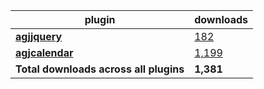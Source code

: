 plugin|downloads
------|----------
[**agjjquery**](https://www.npmjs.com/package/agjjquery)|[182](https://www.npmjs.com/package/agjjquery)
[**agjcalendar**](https://www.npmjs.com/package/agjcalendar)|[1,199](https://www.npmjs.com/package/agjcalendar)
**Total downloads across all plugins**|**1,381**
